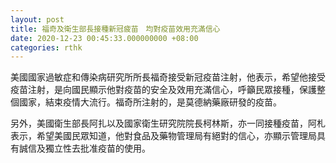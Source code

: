 ```yaml
---
layout: post
title: 福奇及衛生部長接種新冠疲苗　均對疫苗效用充滿信心
date: 2020-12-23 00:45:33.000000000 +08:00
categories: rthk
---
```


美國國家過敏症和傳染病研究所所長福奇接受新冠疫苗注射，他表示，希望他接受疫苗注射，是向國民顯示他對疫苗的安全及效用充滿信心，呼籲民眾接種，保護整個國家，結束疫情大流行。福奇所注射的，是莫德納藥廠研發的疫苗。

另外，美國衛生部長阿扎以及國家衛生研究院院長柯林斯，亦一同接種疫苗，阿札表示，希望美國民眾知道，他對食品及藥物管理局有絕對的信心，亦顯示管理局具有誠信及獨立性去批准疫苗的使用。
